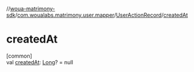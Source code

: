 //[woua-matrimony-sdk](../../../index.md)/[com.woualabs.matrimony.user.mapper](../index.md)/[UserActionRecord](index.md)/[createdAt](created-at.md)

# createdAt

[common]\
val [createdAt](created-at.md): [Long](https://kotlinlang.org/api/latest/jvm/stdlib/kotlin/-long/index.html)? = null
